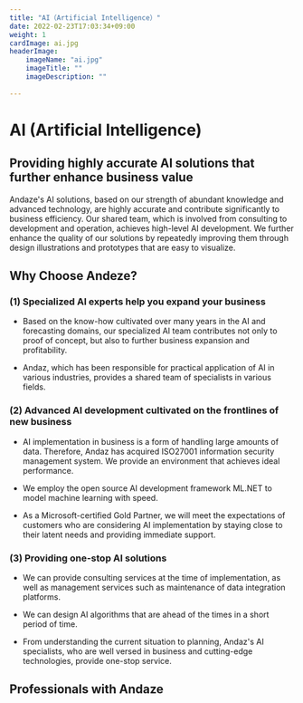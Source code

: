 ```yaml
---
title: "AI（Artificial Intelligence）"
date: 2022-02-23T17:03:34+09:00
weight: 1
cardImage: ai.jpg
headerImage:
    imageName: "ai.jpg"
    imageTitle: ""
    imageDescription: ""
 
---
```


# AI (Artificial Intelligence)
## Providing highly accurate AI solutions that further enhance business value   
Andaze's AI solutions, based on our strength of abundant knowledge and advanced technology, are highly accurate and contribute significantly to business efficiency. Our shared team, which is involved from consulting to development and operation, achieves high-level AI development. We further enhance the quality of our solutions by repeatedly improving them through design illustrations and prototypes that are easy to visualize.

## Why Choose Andeze? 
### (1) Specialized AI experts help you expand your business

* Based on the know-how cultivated over many years in the AI and forecasting domains, our specialized AI team contributes not only to proof of concept, but also to further business expansion and profitability.

* Andaz, which has been responsible for practical application of AI in various industries, provides a shared team of specialists in various fields.

### (2) Advanced AI development cultivated on the frontlines of new business

* AI implementation in business is a form of handling large amounts of data. Therefore, Andaz has acquired ISO27001 information security management system. We provide an environment that achieves ideal performance.

* We employ the open source AI development framework ML.NET to model machine learning with speed.

* As a Microsoft-certified Gold Partner, we will meet the expectations of customers who are considering AI implementation by staying close to their latent needs and providing immediate support.

### (3) Providing one-stop AI solutions
* We can provide consulting services at the time of implementation, as well as management services such as maintenance of data integration platforms.

* We can design AI algorithms that are ahead of the times in a short period of time.

* From understanding the current situation to planning, Andaz's AI specialists, who are well versed in business and cutting-edge technologies, provide one-stop service.

## Professionals with Andaze 
<!-- Why is "machine learning" attracting so much attention? With the spread of smartphones and other devices, large amounts of data have emerged. However, machine learning has made it possible to "calculate analysis results at a speed and accuracy that humans can never achieve".

**Merits of Machine Learning**.

- Predictions are calculated by learning feature quantities
- Selects models with high reproducibility by applying multiple algorithms
- Clustering classifies features and improves prediction accuracy

**Disadvantages**

- Requires a certain amount of teacher data (at least 100 cases per classification)
- Re-training is required to improve model accuracy

![ Image is not Available !](azure-ai.webp)

We quickly model machine learning in **ML.NET**, an open source AI development framework. Please contact our professionals to understand your company's current situation and to develop a plan.

### Case Study

**Industry**: Securities Industry

**Requirement**: To calculate a unique fair value of stock price

**Solution**: We decided to obtain financial information of listed companies from EDINET, including historical data, and use it as our teacher data. Basic statistics and clustering were applied to create a desk model by analyzing the correlation between characteristics and stock prices at a coarse granularity. A provisional model was created through multiple regression and quantification, and features and their transformations were used to improve first-order accuracy. After receiving a certain level of evaluation from the field in terms of both theory and accuracy, we selected algorithms for production modeling and eventually created models for each cluster. As a result, we were able to successfully perform fair value calculations from a unique perspective, and realized their use in investment decisions.

### Period

- As needed

### Contract

- Planning and design: Quasi-contractual agreement
- Production: Contractor agreement

### Deliverables

**Basic Set**

- Understanding of the current situation and your solution
- Goal design and milestone development
- Requirement Definition
- Basic design document
- Create prototype/POC
- Conduct review meeting



**Design** 

- AI Modeling
- Accuracy and accuracy management

**As part of your IT team** 

- AI Consultant
- SI Consultant
- ML.NET Engineer
- C#/JavaScript Programmer

**Operations**.

- Analysis of system usage
- Planning of improvement measures
- Support Desk
- Explanation of functions for administrators -->
